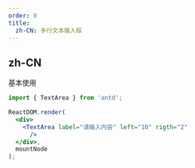 ```yaml
---
order: 0
title:
  zh-CN: 多行文本输入框
---
```


## zh-CN

基本使用

````jsx
import { TextArea } from 'antd';

ReactDOM.render(
  <div>
    <TextArea label="请输入内容" left="10" rigth="2"
      />
  </div>,
  mountNode
);
````
